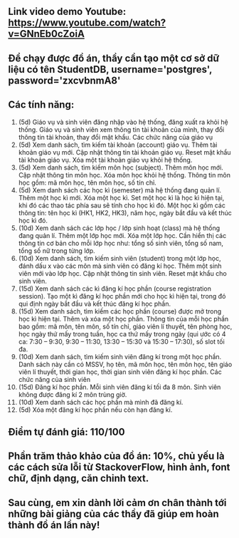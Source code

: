 ## Link video demo Youtube: https://www.youtube.com/watch?v=GNnEb0cZoiA
## Để chạy được đồ án, thầy cần tạo một cơ sở dữ liệu có tên StudentDB, username='postgres', password='zxcvbnmA8'
## Các tính năng:
1. (5d) Giáo vụ và sinh viên đăng nhập vào hệ thống, đăng xuất ra khỏi hệ thống.
Giáo vụ và sinh viên xem thông tin tài khoản của mình, thay đổi thông tin tài khoản, thay đổi
mật khẩu.
Các chức năng của giáo vụ
2. (5d) Xem danh sách, tìm kiếm tài khoản (account) giáo vụ. Thêm tài khoản giáo vụ
mới. Cập nhật thông tin tài khoản giáo vụ. Reset mật khẩu tài khoản giáo vụ. Xóa một tài
khoản giáo vụ khỏi hệ thống.
3. (5d) Xem danh sách, tìm kiếm môn học (subject). Thêm môn học mới. Cập nhật thông
tin môn học. Xóa môn học khỏi hệ thống. Thông tin môn học gồm: mã môn học, tên môn học,
số tín chỉ.
4. (5d) Xem danh sách các học kì (semester) mà hệ thống đang quản lí. Thêm một học
kì mới. Xóa một học kì. Set một học kì là học kì hiện tại, khi đó các thao tác phía sau sẽ tính
cho học kì đó. Một học kì gồm các thông tin: tên học kì (HK1, HK2, HK3), năm học, ngày bắt
đầu và kết thúc học kì đó.
5. (10d) Xem danh sách các lớp học / lớp sinh hoạt (class) mà hệ thống đang quản lí.
Thêm một lớp học mới. Xóa một lớp học. Cần hiển thị các thông tin cơ bản cho mỗi lớp học
như: tổng số sinh viên, tổng số nam, tổng số nữ trong từng lớp.
6. (10d) Xem danh sách, tìm kiếm sinh viên (student) trong một lớp học, đánh dấu x vào
các môn mà sinh viên có đăng kí học. Thêm một sinh viên mới vào lớp học. Cập nhật thông
tin sinh viên. Reset mật khẩu cho sinh viên.
7. (15d) Xem danh sách các kì đăng kí học phần (course registration session). Tạo một
kì đăng kí học phần mới cho học kì hiện tại, trong đó qui định ngày bắt đầu và kết thúc
đăng kí học phần.
8. (15d) Xem danh sách, tìm kiếm các học phần (course) được mở trong học kì hiện tại.
Thêm và xóa một học phần. Thông tin của mỗi học phần bao gồm: mã môn, tên môn, số tín
chỉ, giáo viên lí thuyết, tên phòng học, học ngày thứ mấy trong tuần, học ca thứ mấy trong
ngày (qui ước có 4 ca: 7:30 – 9:30, 9:30 – 11:30, 13:30 – 15:30 và 15:30 – 17:30), số slot tối
đa.
9. (10d) Xem danh sách, tìm kiếm sinh viên đăng kí trong một học phần. Danh sách này
cần có MSSV, họ tên, mã môn học, tên môn học, tên giáo viên lí thuyết, thời gian học, thời
gian sinh viên đăng kí học phần.
Các chức năng của sinh viên
10. (15d) Đăng kí học phần. Mỗi sinh viên đăng kí tối đa 8 môn. Sinh viên không được
đăng kí 2 môn trùng giờ.
11. (10d) Xem danh sách các học phần mà mình đã đăng kí.
12. (5d) Xóa một đăng kí học phần nếu còn hạn đăng kí.
## Điểm tự đánh giá: 110/100
## Phần trăm thảo khảo của đồ án: 10%, chủ yếu là các cách sửa lỗi từ StackoverFlow, hình ảnh, font chữ, định dạng, căn chỉnh text.
## Sau cùng, em xin dành lời cảm ơn chân thành tới những bài giảng của các thầy đã giúp em hoàn thành đồ án lần này!
